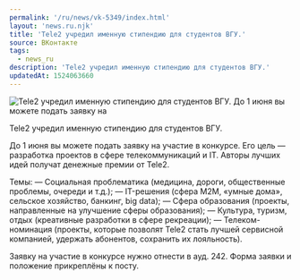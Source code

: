 ```yaml
---
permalink: '/ru/news/vk-5349/index.html'
layout: 'news.ru.njk'
title: 'Tele2 учредил именную стипендию для студентов ВГУ.'
source: ВКонтакте
tags:
  - news_ru
description: 'Tele2 учредил именную стипендию для студентов ВГУ.'
updatedAt: 1524063660
---
```

![Tele2 учредил именную стипендию для студентов ВГУ. До 1 июня вы можете подать заявку на](https://sun9-69.userapi.com/impf/c847124/v847124429/29066/R-_T00AJPMM.jpg?size=604x423&quality=96&proxy=1&sign=a8b155878c245bf275b3ae8cb378bcdf&c_uniq_tag=jOBkZDK_U0-vyhXls5IQuoN1k2XcWwHUVkUukE5U8V4&type=album)

Tele2 учредил именную стипендию для студентов ВГУ.

До 1 июня вы можете подать заявку на участие в конкурсе. Его цель — разработка проектов в сфере телекоммуникаций и IT. Авторы лучших идей получат денежные премии от Tele2.

Темы:
— Социальная проблематика (медицина, дороги, общественные проблемы, очереди и т.д.);
— IT-решения (сфера М2М, «умные дома», сельское хозяйство, банкинг, big data);
— Сфера образования (проекты, направленные на улучшение сферы образования);
— Культура, туризм, отдых (креативные разработки в сфере рекреации);
— Телеком-номинация (проекты, которые позволят Tele2 стать лучшей сервисной компанией,
удержать абонентов, сохранить их лояльность).

Заявку на участие в конкурсе нужно отнести в ауд. 242.
Форма заявки и положение прикреплёны к посту.
